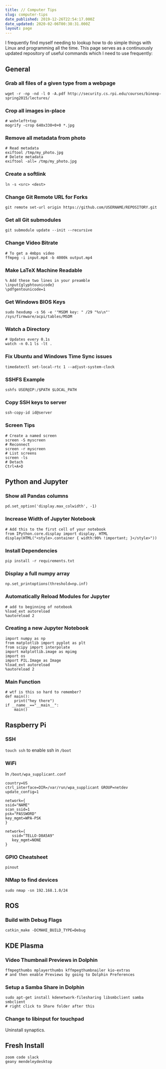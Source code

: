 ```yaml
---
title: // Computer Tips
slug: computer-tips
date_published: 2019-12-26T22:54:17.000Z
date_updated: 2020-02-06T00:38:31.000Z
layout: page
---
```


I frequently find myself needing to lookup how to do simple things with Linux and programming all the time. This page serves as a continuously updated repository of useful commands which I need to use frequently:

## General

### Grab all files of a given type from a webpage

    wget -r -np -nd -l 0 -A.pdf http://security.cs.rpi.edu/courses/binexp-spring2015/lectures/


### Crop all images in-place

    # wxh+left+top
    mogrify -crop 640x330+0+0 *.jpg


### Remove all metadata from photo

    # Read metadata
    exiftool /tmp/my_photo.jpg
    # Delete metadata
    exiftool -all= /tmp/my_photo.jpg

### Create a softlink

    ln -s <src> <dest>

### Change Git Remote URL for Forks

    git remote set-url origin https://github.com/USERNAME/REPOSITORY.git

### Get all Git submodules

    git submodule update --init --recursive

### Change Video Bitrate

    # To get a 4mbps video
    ffmpeg -i input.mp4 -b 4000k output.mp4


### Make LaTeX Machine Readable

    % Add these two lines in your preamble
    \input{glyphtounicode}
    \pdfgentounicode=1


### Get Windows BIOS Keys

    sudo hexdump -s 56 -e '"MSDM key: " /29 "%s\n"' /sys/firmware/acpi/tables/MSDM


### Watch a Directory

    # Updates every 0.1s
    watch -n 0.1 ls -lt .


### Fix Ubuntu and Windows Time Sync issues

    timedatectl set-local-rtc 1 --adjust-system-clock

### SSHFS Example

    sshfs USER@IP:/$PATH $LOCAL_PATH

### Copy SSH keys to server

    ssh-copy-id id@server

### Screen Tips

    # Create a named screen
    screen -S myscreen
    # Reconnect
    screen -r myscreen
    # List screens
    screen -ls
    # Detach
    Ctrl+A+D


## Python and Jupyter

### Show all Pandas columns

    pd.set_option('display.max_colwidth', -1)


### Increase Width of Jupyter Notebook

    # Add this to the first cell of your notebook
    from IPython.core.display import display, HTML
    display(HTML("<style>.container { width:90% !important; }</style>"))


### Install Dependencies

    pip install -r requirements.txt


### Display a full numpy array

    np.set_printoptions(threshold=np.inf)


### Automatically Reload Modules for Jupyter

    # add to beginning of notebook
    %load_ext autoreload
    %autoreload 2

### Creating a new Jupyter Notebook

    import numpy as np
    from matplotlib import pyplot as plt
    from scipy import interpolate
    import matplotlib.image as mpimg
    import os
    import PIL.Image as Image
    %load_ext autoreload
    %autoreload 2

### Main Function
    # wtf is this so hard to remember?
    def main(): 
        print("hey there") 
    if __name__=="__main__": 
        main() 

## Raspberry Pi

### SSH

`touch ssh` to enable ssh in `/boot`

### WiFi

In `/boot/wpa_supplicant.conf`

    country=US
    ctrl_interface=DIR=/var/run/wpa_supplicant GROUP=netdev
    update_config=1

    network={
    ssid="NAME"
    scan_ssid=1
    psk="PASSWORD"
    key_mgmt=WPA-PSK
    }

    network={
       ssid="TELLO-D8A5A9"
       key_mgmt=NONE
    }


### GPIO Cheatsheet

    pinout


### NMap to find devices

    sudo nmap -sn 192.168.1.0/24


## ROS

### Build with Debug Flags

    catkin_make -DCMAKE_BUILD_TYPE=Debug

## KDE Plasma

### Video Thumbnail Previews in Dolphin

    ffmpegthumbs mplayerthumbs kffmpegthumbnailer kio-extras
    # and then enable Previews by going to Dolphin Preferences


### Setup a Samba Share in Dolphin

    sudo apt-get install kdenetwork-filesharing libsmbclient samba smbclient
    # right click to Share folder after this


### Change to libinput for touchpad

Uninstall synaptics.

## Fresh Install

    zoom code slack
    geany mendeleydesktop